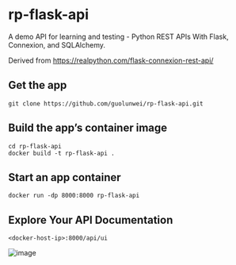 # rp-flask-api
A demo API for learning and testing - Python REST APIs With Flask, Connexion, and SQLAlchemy.

Derived from https://realpython.com/flask-connexion-rest-api/

## Get the app
```
git clone https://github.com/guolunwei/rp-flask-api.git
```

## Build the app’s container image
```
cd rp-flask-api
docker build -t rp-flask-api .
```

## Start an app container
```
docker run -dp 8000:8000 rp-flask-api
```

## Explore Your API Documentation
```
<docker-host-ip>:8000/api/ui
```
![image](https://user-images.githubusercontent.com/52888187/230270048-0d3915e5-3c3c-4c32-a0a1-63d0d5f03810.png)
